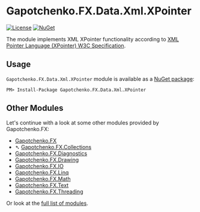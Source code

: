 ﻿# Gapotchenko.FX.Data.Xml.XPointer

[![License](https://img.shields.io/badge/license-custom-blue.svg)](LICENSE)
[![NuGet](https://img.shields.io/nuget/v/Gapotchenko.FX.Data.Xml.XPointer.svg)](https://www.nuget.org/packages/Gapotchenko.FX.Data.Xml.XPointer)

The module implements XML XPointer functionality according to [XML Pointer Language (XPointer) W3C Specification](https://www.w3.org/TR/WD-xptr).

## Usage

`Gapotchenko.FX.Data.Xml.XPointer` module is available as a [NuGet package](https://nuget.org/packages/Gapotchenko.FX.Data.Xml.XPointer):

```
PM> Install-Package Gapotchenko.FX.Data.Xml.XPointer
```

## Other Modules

Let's continue with a look at some other modules provided by Gapotchenko.FX:

- [Gapotchenko.FX](../Gapotchenko.FX)
- &#x27B4; [Gapotchenko.FX.Collections](../Gapotchenko.FX.Collections)
- [Gapotchenko.FX.Diagnostics](../Gapotchenko.FX.Diagnostics.CommandLine)
- [Gapotchenko.FX.Drawing](../Gapotchenko.FX.Drawing)
- [Gapotchenko.FX.IO](../Gapotchenko.FX.IO)
- [Gapotchenko.FX.Linq](../Gapotchenko.FX.Linq)
- [Gapotchenko.FX.Math](../Gapotchenko.FX.Math)
- [Gapotchenko.FX.Text](../Gapotchenko.FX.Text)
- [Gapotchenko.FX.Threading](../Gapotchenko.FX.Threading)

Or look at the [full list of modules](..#available-modules).

